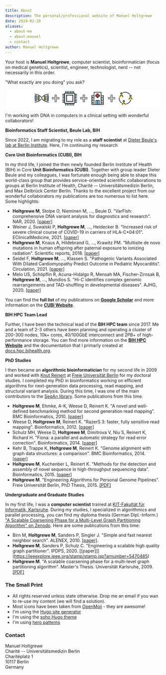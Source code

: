 ```yaml
---
title: About
description: The personal/professional website of Manuel Holtgrewe
date: 2019-02-28
aliases:
  - about-me
  - about-manuel
  - contact
author: Manuel Holtgrewe
---
```


Your host is **Manuel Holtgrewe**, computer scientist, bioinformatician (focus on medical genetics), scientist, engineer, technologist, nerd -- not necessarily in this order.

"What exactly are you doing" you ask?

![DNA + CPU + Hospital + Collaboration](/images/plusplusplus.png)

I'm working with DNA in computers in a clinical setting with wonderful collaborators!

**Bioinformatics Staff Scientist, Beule Lab, BIH**

Since 2022, I am migrating to my role as a **staff scientist** at [Dieter Beule's lab at Berlin Institute](https://www.bihealth.org/de/aktuell/dieter-beule-erhaelt-professur-fuer-translationale-bioinformatik).
Here, I'm continuing my research 

**Core Unit Bioinformatics (CUBI), BIH**

In my third life, I joined the then newly founded Berlin Institute of Health (BIH) in Core **Unit Bioinformatics (CUBI)**.
Together with group leader Dieter Beule and my colleagues, I was fortunate enough being able to shape this world-class group that provides service-oriented scientific collaborations to groups at Berlin Institute of Health, Charité -- Universitätsmedizin Berlin, and Max Delbrück Center Berlin.
Thanks to the excellent project from our wonderful collaborators my publications are too numerous to list here.
Some highlights:

- **Holtgrewe M**, Stolpe O, Nieminen M, ..., Beule D. "VarFish: comprehensive DNA variant analysis for diagnostics and research". NAR, 2020. [[paper]](https://academic.oup.com/nar/article/48/W1/W162/5825625)
- Weiner J, Suwalski P, **Holtgrewe M**, ..., Heidecker B. "Increased risk of severe clinical course of COVID-19 in carriers of HLA-C*04:01". EClinicalMedicine, 2021. [[paper]](https://pubmed.ncbi.nlm.nih.gov/34490415/)
- **Holtgrewe M**, Knaus A, Hildebrand G, ..., Krawitz PM. "Multisite de novo mutations in human offspring after paternal exposure to ionizing radiation". Scientific reports, 2018. [[paper]](https://www.nature.com/articles/s41598-018-33066-x)
- Seidel F, **Holtgrewe M**, ..., Klassen S. "Pathogenic Variants Associated With Dilated Cardiomyopathy Predict Outcome in Pediatric Myocarditis". Circulation, 2021. [[paper]](https://www.ahajournals.org/doi/full/10.1161/CIRCGEN.120.003250)
- Melo US, Schöpflin R, Acuna-Hidalgo R, Mensah MA, Fischer-Zirnsak B, **Holtgrewe M**, ..., Mundlos S. "Hi-C identifies complex genomic rearrangements and TAD-shuffling in developmental diseases". AJHG, 2020. [[paper]](https://www.sciencedirect.com/science/article/pii/S0002929720301257)

You can find the **full list** of my publications on [**Google Scholar**](https://scholar.google.de/citations?user=ej7e0LAAAAAJ&hl=en) and more information on the [**CUBI Website**](https://www.cubi.bihealth.org).

**BIH HPC Team Lead**

Further, I have been the technical lead of the **BIH HPC team** since 2017.
Me and a team of 2-3 others have been planning and operating a cluster of 200-300 nodes, 10k+ cores, 40/100GbE interconnect and 2PB+ of high-performance storage.
You can find more information on the [**BIH HPC Website**](https://www.hpc.bihealth.org) and the documentation that I primarly created at [docs.hpc.bihealth.org](https://docs.hpc.bihealth.org).

**PhD Studies**

I then became an **algorithmic bioinformatician** for my second life in 2009 and worked with [Knut Reinert](http://www.reinert-lab.de/) at [Freie Universität Berlin](https://www.fu-berlin.de/) for my doctoral studies.
I completed my PhD in bioinformatics working on efficient algorithms for next-generation data processing, read mapping, and structural variant analysis.
During this time, I was one of the main contributors to the [SeqAn library](https://www.seqan.de/).
Some publications from this time.

- **Holtgrewe M**, Ehmke, A-K, Weese D, Reinert K. "A novel and well-defined benchmarking method for second generation read mapping". BMC Bioinformatics, 2010. [[paper]](https://doi.org/10.1186/1471-2105-12-210)
- Weese D, **Holtgrewe M**, Reinert K. "RazerS 3: faster, fully sensitive read mapping". Bioinformatics, 2012. [[paper]](https://doi.org/10.1093/bioinformatics/bts505)
- Schulz MH, Weese D, **Holtgrewe M**, Dimitrova V, Niu S, Reinert K, Richard H. "Fiona: a parallel and automatic strategy for read error correction". Bioinformatics, 2014. [[paper]](https://doi.org/10.1093/bioinformatics/btu440)
- Kehr B, Trappe K, **Holtgrewe M**, Reinert K. "Genome alignment with graph data structures: a comparison". BMC Bioinformatics, 2014. [[paper]](https://doi.org/10.1186/1471-2105-15-99)
- **Holtgrewe M**, Kuchenber L, Reinert K. "Methods for the detection and assembly of novel sequence in high-throughput sequencing data". Bioinformatics, 2015. [[paper]](https://doi.org/10.1093/bioinformatics/btv051)
- **Holtgrewe M**. "Engineering Algorithms for Personal Genome Pipelines". Freie Universität Berlin, PhD Thesis, 2015. [[PDF]](https://refubium.fu-berlin.de/handle/fub188/8214)

**Undergraduate and Graduate Studies**

In my first life, I was a **computer scientist** trained at [KIT-Fakultät für Informatik, Karlsruhe](https://www.informatik.kit.edu/).
During my studies, I specialized in algorithmics and parallel processing, you can find my diploma thesis (German Dipl.-Inform.) ["A Scalable Coarsening Phase for a Multi-Level Graph Partitioning Algorithm" on Zenodo](https://zenodo.org/record/3294015).
Here are some publications from this time:

- Birn M, **Holtgrewe M**, Sanders P, Singler J. "Simple and fast nearest neighbor search". ALENEX, 2010. [[paper]](https://epubs.siam.org/doi/pdf/10.1137/1.9781611972900.5).
- **Holtgrewe M**, Sanders P, Schulz C. "Engineering a scalable high quality graph partitioner". IPDPS, 2020. [[paper]]](https://ieeexplore.ieee.org/stamp/stamp.jsp?arnumber=5470485)
- **Holtgrewe M**. "A scalable coarsening phase for a multi-level graph partitioning algorithm". Master's Thesis. Universität Karlsruhe, 2009. [[PDF]](https://doi.org/10.5281/zenodo.3294015)

### The Small Print

- All rights reserved unless state otherwise.
  Drop me an email if you wan to re-use my content (we will find a solution).
- Most icons have been taken from [OpenMoji](https://openmoji.org/) - they are awesome!
- I'm using the [Hugo site generator](https://gohugo.io/)
- I'm using the [soho Hugo theme](https://github.com/alexandrevicenzi/soho)
- I'm using [hero patterns](https://heropatterns.com/)

### Contact

Manuel Holtgrewe\
Charité -- Universitätsmedizin Berlin\
Charitéplatz 1\
10117 Berlin\
Germany
